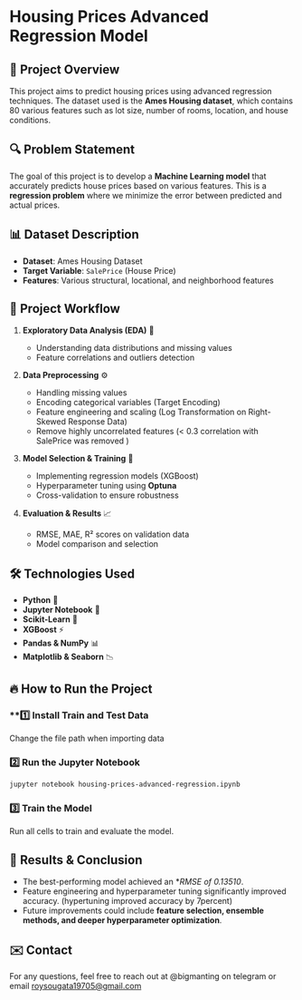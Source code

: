 # Housing Prices Advanced Regression Model

## 📌 Project Overview
This project aims to predict housing prices using advanced regression techniques. The dataset used is the **Ames Housing dataset**, which contains 80 various features such as lot size, number of rooms, location, and house conditions.

## 🔍 Problem Statement
The goal of this project is to develop a **Machine Learning model** that accurately predicts house prices based on various features. This is a **regression problem** where we minimize the error between predicted and actual prices.

## 📊 Dataset Description
- **Dataset**: Ames Housing Dataset
- **Target Variable**: `SalePrice` (House Price)
- **Features**: Various structural, locational, and neighborhood features

## 🚀 Project Workflow
1. **Exploratory Data Analysis (EDA)** 🧐
   - Understanding data distributions and missing values
   - Feature correlations and outliers detection

2. **Data Preprocessing** ⚙️
   - Handling missing values
   - Encoding categorical variables (Target Encoding)
   - Feature engineering and scaling (Log Transformation on Right-Skewed Response Data)
   - Remove highly uncorrelated features  (< 0.3 correlation with SalePrice was removed )

4. **Model Selection & Training** 🤖
   - Implementing regression models (XGBoost)
   - Hyperparameter tuning using **Optuna**
   - Cross-validation to ensure robustness

5. **Evaluation & Results** 📈
   - RMSE, MAE, R² scores on validation data
   - Model comparison and selection

## 🛠 Technologies Used
- **Python** 🐍
- **Jupyter Notebook** 📓
- **Scikit-Learn** 🤖
- **XGBoost** ⚡
- **Pandas & NumPy** 📊
- **Matplotlib & Seaborn** 📉

## 🔥 How to Run the Project
### **1️⃣ Install Train and Test  Data
Change the file path when importing data 

### **2️⃣ Run the Jupyter Notebook**
```bash
jupyter notebook housing-prices-advanced-regression.ipynb
```

### **3️⃣ Train the Model**
Run all cells to train and evaluate the model.


## 📌 Results & Conclusion
- The best-performing model achieved an **RMSE of 0.13510*.
- Feature engineering and hyperparameter tuning significantly improved accuracy. (hypertuning improved accuracy by 7percent)
- Future improvements could include **feature selection, ensemble methods, and deeper hyperparameter optimization**.

## ✉️ Contact
For any questions, feel free to reach out at @bigmanting on telegram  or email roysougata19705@gmail.com

